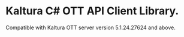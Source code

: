 # Kaltura C# OTT API Client Library.
Compatible with Kaltura OTT server version 5.1.24.27624 and above.
